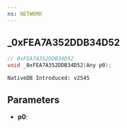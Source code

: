 ```yaml
---
ns: NETWORK 
---
```


## _0xFEA7A352DDB34D52

```c
// 0xFEA7A352DDB34D52 
void _0xFEA7A352DDB34D52(Any p0);
```

```
NativeDB Introduced: v2545
```

## Parameters
* **p0**:
